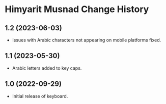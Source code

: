 Himyarit Musnad Change History
====================

1.2 (2023-06-03)
----------------
* Issues with Arabic characters not appearing on mobile platforms fixed.

1.1 (2023-05-30)
----------------
* Arabic letters added to key caps.

1.0 (2022-09-29)
----------------
* Initial release of keyboard.
